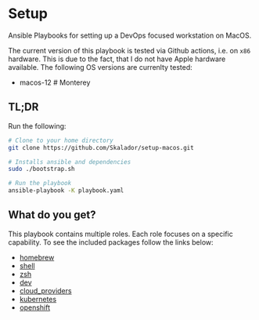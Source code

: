 # Setup

Ansible Playbooks for setting up a DevOps focused workstation on MacOS.

The current version of this playbook is tested via Github actions, i.e. on `x86` hardware. This is due to the fact, that I do not have Apple hardware available. The following OS versions are currenlty tested:
- macos-12  # Monterey

## TL;DR

Run the following:

```bash
# Clone to your home directory
git clone https://github.com/Skalador/setup-macos.git

# Installs ansible and dependencies
sudo ./bootstrap.sh

# Run the playbook
ansible-playbook -K playbook.yaml
```

## What do you get?

This playbook contains multiple roles. Each role focuses on a specific capability. To see the included packages follow the links below:
- [homebrew](https://github.com/Skalador/setup-macos/blob/main/roles/homebrew/tasks/main.yaml)
- [shell](https://github.com/Skalador/setup-macos/blob/main/roles/shell/tasks/main.yaml)
- [zsh](https://github.com/Skalador/setup-macos/blob/main/roles/zsh/tasks/main.yaml)
- [dev](https://github.com/Skalador/setup-macos/blob/main/roles/dev/tasks/main.yaml)
- [cloud_providers](https://github.com/Skalador/setup-macos/blob/main/roles/cloud_providers/tasks/main.yaml)
- [kubernetes](https://github.com/Skalador/setup-macos/blob/main/roles/kubernetes/tasks/main.yaml)
- [openshift](https://github.com/Skalador/setup-macos/blob/main/roles/openshift/tasks/main.yaml)
